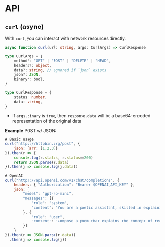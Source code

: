 # API

## `curl` (async)

With `curl`, you can interact with network resources directly.

```ts
async function curl(url: string, args: CurlArgs) => CurlResponse

type CurlArgs = {
    method?: "GET" | "POST" | "DELETE" | "HEAD",
    headers?: object,
    data?: string, // ignored if `json` exists
    json?: JSON,
    binary?: bool,
}

type CurlResponse = {
    status: number,
    data: string,
}
```

- If `args.binary` is `true`, then `response.data` will be a base64-encoded representation of the original data.

**Example** POST w/ JSON:

```js
# Basic usage
curl("https://httpbin.org/post", {
    json: {arr: [1,2,3]}
}).then(r => { 
    console.log(r.status, r.status==200)
    return JSON.parse(r.data)
}).then(j => console.log(j.data))

# OpenAI
curl("https://api.openai.com/v1/chat/completions", {
    headers: { "Authorization": "Bearer $OPENAI_API_KEY" },
    json: {
        "model": "gpt-4o-mini",
        "messages": [{
            "role": "system",
            "content": "You are a poetic assistant, skilled in explaining complex programming concepts with creative flair."
        }, {
            "role": "user",
            "content": "Compose a poem that explains the concept of recursion in programming."
        }]
    }
}).then(r => JSON.parse(r.data))
  .then(j => console.log(j))
```
